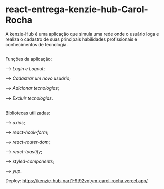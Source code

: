 # react-entrega-kenzie-hub-Carol-Rocha

A kenzie-Hub é uma aplicação que simula uma rede onde o usuário loga e realiza o cadastro de suas principais habilidades profissionais e conhecimentos de tecnologia. 

##

Funções da aplicação:

--> *Login e Logout*;

--> *Cadastrar um novo usuário*;

--> *Adicionar tecnologias*;

--> *Excluir tecnologias*.


##

Bibliotecas utilizadas:

--> *axios*;   

--> *react-hook-form*;   

--> *react-router-dom*;   

--> *react-toastify*;   

--> *styled-components*;   

--> *yup*.   


Deploy: https://kenzie-hub-part1-9t92vqtym-carol-rocha.vercel.app/

